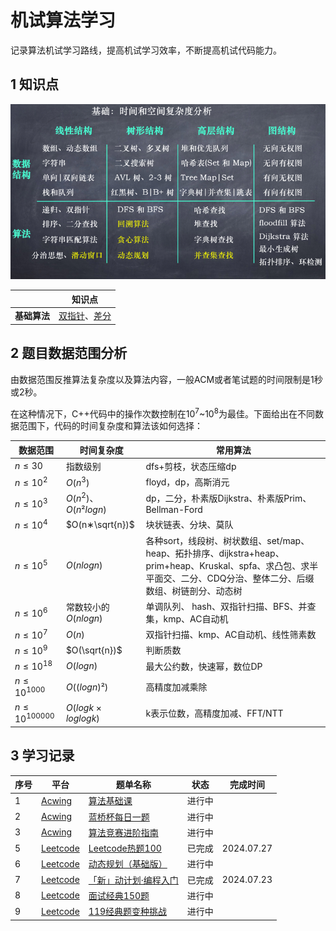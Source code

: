 # 机试算法学习

记录算法机试学习路线，提高机试学习效率，不断提高机试代码能力。

## 1 知识点

![](algorithm/image/knowledge.png)

|   | 知识点 | 
| - | ------- |
|**基础算法**| [双指针](algorithm/基础算法/双指针.md)、[差分](algorithm/基础算法/差分.md) |

## 2 题目数据范围分析

由数据范围反推算法复杂度以及算法内容，一般ACM或者笔试题的时间限制是1秒或2秒。

在这种情况下，C++代码中的操作次数控制在10<sup>7</sup>~10<sup>8</sup>为最佳。下面给出在不同数据范围下，代码的时间复杂度和算法该如何选择：

| 数据范围  | 时间复杂度 | 常用算法 |
| -------  | --------  | -------- |
| $n≤30$   | 指数级别   | dfs+剪枝，状态压缩dp|
| $n≤10^2$  | $O(n^3)$  | floyd，dp，高斯消元|
| $n≤10^3$ | $O(n^2)$、 $O(n²logn)$ | dp，二分，朴素版Dijkstra、朴素版Prim、Bellman-Ford|
| $n≤10^4$  | $O(n∗\sqrt{n})$ | 块状链表、分块、莫队 |
| $n≤10^5$  | $O(nlogn)$ | 各种sort，线段树、树状数组、set/map、heap、拓扑排序、dijkstra+heap、prim+heap、Kruskal、spfa、求凸包、求半平面交、二分、CDQ分治、整体二分、后缀数组、树链剖分、动态树 |
| $n≤10^6$  | 常数较小的 $O(nlogn)$ | 单调队列、 hash、双指针扫描、BFS、并查集，kmp、AC自动机 |
| $n≤10^7$  | $O(n)$ | 双指针扫描、kmp、AC自动机、线性筛素数 |
| $n≤10^9$  | $O(\sqrt{n})$ | 判断质数 |
| $n≤10^{18}$  | $O(logn)$ | 最大公约数，快速幂，数位DP |
| $n≤10^{1000}$  | $O((logn)²)$ | 高精度加减乘除 |
| $n≤10^{100000}$  | $O(logk×loglogk)$ | k表示位数，高精度加减、FFT/NTT |

## 3 学习记录

|序号| 平台 | 题单名称 | 状态 | 完成时间 |
|--| ---- | ------ | ----  | ------ |
|1|[Acwing](acwing/Readme.md)|[算法基础课](acwing/1-算法基础课/)|进行中| |
|2|[Acwing](acwing/Readme.md)|[蓝桥杯每日一题](acwing/2-蓝桥杯每日一题/)|进行中| |
|3|[Acwing](acwing/Readme.md)|[算法竞赛进阶指南](acwing/3-算法竞赛进阶指南/)|进行中| |
|5|[Leetcode](leetcode/)|[Leetcode热题100](leetcode/2-热题100/)|已完成| 2024.07.27 |
|6|[Leetcode](leetcode/)|[动态规划（基础版）](leetcode/3-动态规划（基础版）/)|进行中| |
|7|[Leetcode](leetcode/)|[「新」动计划·编程入门](leetcode/6-「新」动计划%20·%20编程入门/)|已完成| 2024.07.23 |
|8|[Leetcode](leetcode/)|[面试经典150题](leetcode/7-面试经典%20150%20题/)|进行中|  |
|9|[Leetcode](leetcode/)|[119经典题变种挑战](leetcode/8-119经典题变种挑战/)|进行中|  |

